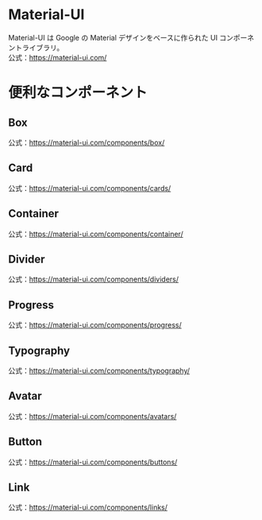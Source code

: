 # Material-UI

Material-UI は Google の Material デザインをベースに作られた UI コンポーネントライブラリ。  
公式：https://material-ui.com/

# 便利なコンポーネント

## Box

公式：https://material-ui.com/components/box/

## Card

公式：https://material-ui.com/components/cards/

## Container

公式：https://material-ui.com/components/container/

## Divider

公式：https://material-ui.com/components/dividers/

## Progress

公式：https://material-ui.com/components/progress/

## Typography

公式：https://material-ui.com/components/typography/

## Avatar

公式：https://material-ui.com/components/avatars/

## Button

公式：https://material-ui.com/components/buttons/

## Link

公式：https://material-ui.com/components/links/

